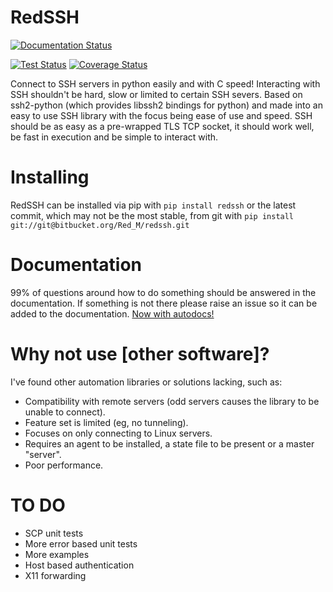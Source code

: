 # RedSSH
[![Documentation Status](https://readthedocs.org/projects/redssh/badge/?version=latest)](https://redssh.readthedocs.io/en/latest/?badge=latest)

[![Test Status](https://travis-ci.com/Red-M/RedSSH.svg?branch=master)](https://travis-ci.com/Red-M/RedSSH)
[![Coverage Status](https://coveralls.io/repos/github/Red-M/RedSSH/badge.svg?branch=master)](https://coveralls.io/github/Red-M/RedSSH?branch=master)

Connect to SSH servers in python easily and with C speed!
Interacting with SSH shouldn't be hard, slow or limited to certain SSH severs.
Based on ssh2-python (which provides libssh2 bindings for python) and made into an easy to use SSH library with the focus being ease of use and speed.
SSH should be as easy as a pre-wrapped TLS TCP socket, it should work well, be fast in execution and be simple to interact with.


# Installing

RedSSH can be installed via pip with `pip install redssh` or the latest commit, which may not be the most stable, from git with `pip install git://git@bitbucket.org/Red_M/redssh.git`


# Documentation
99% of questions around how to do something should be answered in the documentation.
If something is not there please raise an issue so it can be added to the documentation.
[Now with autodocs!](https://redssh.readthedocs.io/en/latest/ "Documentation! :)")


# Why not use [other software]?

I've found other automation libraries or solutions lacking, such as:
- Compatibility with remote servers (odd servers causes the library to be unable to connect).
- Feature set is limited (eg, no tunneling).
- Focuses on only connecting to Linux servers.
- Requires an agent to be installed, a state file to be present or a master "server".
- Poor performance.


# TO DO
- SCP unit tests
- More error based unit tests
- More examples
- Host based authentication
- X11 forwarding

